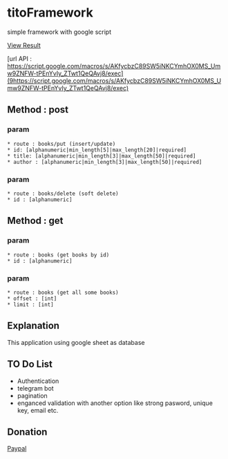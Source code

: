 # titoFramework
simple  framework with google script 

[View Result](https://docs.google.com/spreadsheets/d/1uYiE6KdjZLN_0nrVetTFUEGP_Pf5fiqAuinMhgUYaTY/edit?usp=sharing)

[url API : https://script.google.com/macros/s/AKfycbzC89SW5iNKCYmhOX0MS_Umw9ZNFW-tPEnYvIy_ZTwt1QeQAvj8/exec](9https://script.google.com/macros/s/AKfycbzC89SW5iNKCYmhOX0MS_Umw9ZNFW-tPEnYvIy_ZTwt1QeQAvj8/exec)


## Method : post

  ### param 
    * route : books/put (insert/update)
    * id: [alphanumeric|min_length[5]|max_length[20]|required]
    * title: [alphanumeric|min_length[3]|max_length[50]|required]
    * author : [alphanumeric|min_length[3]|max_length[50]|required]
  
 ### param 
    * route : books/delete (soft delete)
    * id : [alphanumeric] 

## Method : get
  ### param 
    * route : books (get books by id)
    * id : [alphanumeric]
  ### param
    * route : books (get all some books)
    * offset : [int]
    * limit : [int]
    
## Explanation
This application using google sheet as database

## TO Do List
  * Authentication
  * telegram bot
  * pagination
  * enganced validation with another option like strong pasword, unique key, email etc.

## Donation
[Paypal](https://www.paypal.me/harjito)
